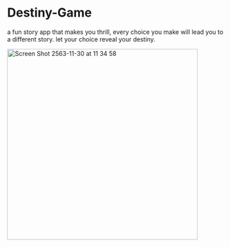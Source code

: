 # Destiny-Game

a fun story app that makes you thrill, every choice you make will lead you to a different story. let your choice reveal your destiny.

<img width="441" alt="Screen Shot 2563-11-30 at 11 34 58" src="https://user-images.githubusercontent.com/45746492/100569427-92275580-3300-11eb-8f5c-521c348d0676.png">
